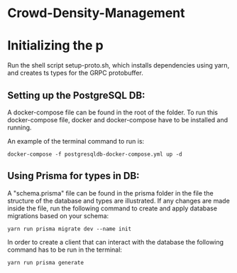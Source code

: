 # Crowd-Density-Management

# Initializing the p
Run the shell script setup-proto.sh, which installs dependencies using yarn, and creates ts types for the GRPC protobuffer.

## Setting up the PostgreSQL DB:

A docker-compose file can be found in the root of the folder. To run this docker-compose file, docker and docker-compose have to be installed and running.

An example of the terminal command to run is:

```
docker-compose -f postgresqldb-docker-compose.yml up -d
```

## Using Prisma for types in DB:
A "schema.prisma" file can be found in the prisma folder in the file the structure of the database and types are illustrated. If any changes are made inside the file, run the following command to create and apply database migrations based on your schema:
```
yarn run prisma migrate dev --name init
```

In order to create a client that can interact with the database the following command has to be run in the terminal:

```
yarn run prisma generate
````
